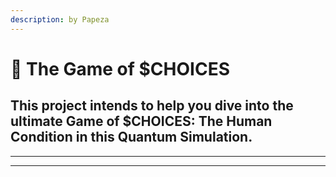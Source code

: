 ```yaml
---
description: by Papeza
---
```


# 🖤 The Game of $CHOICES

## **This project intends to help you dive into the ultimate Game of $CHOICES: The Human Condition in this Quantum Simulation.**

****

****
